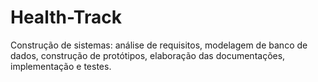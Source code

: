 # Health-Track
Construção de sistemas: análise de requisitos, modelagem de banco de dados, construção de protótipos, elaboração das documentações, implementação e testes.

